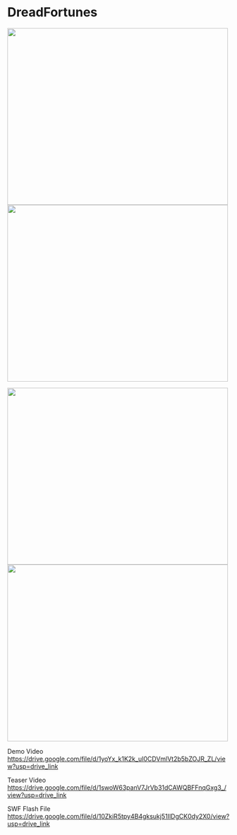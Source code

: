 # DreadFortunes

<p><img src="https://media.discordapp.net/attachments/1152594874575626321/1243510151332233248/Screenshot_380.png?ex=66526553&is=665113d3&hm=48433466cd56ae84e7ec7b66f6472b895d379525c8f56908e8974689fe76c1d9&=&format=webp&quality=lossless&width=718&height=575" width="500" height="400">
<img src="https://media.discordapp.net/attachments/1152594874575626321/1243510114925809695/Screenshot_385.png?ex=6652654a&is=665113ca&hm=638f9a9d2cba21e6b96e2fb5c91fa53461d00892b2f9160b1b25054a72aa2f4a&=&format=webp&quality=lossless&width=721&height=575" width="500" height="400"></p>
<p><img src="https://media.discordapp.net/attachments/1152594874575626321/1243510137281318953/Screenshot_383.png?ex=66526550&is=665113d0&hm=67c624fda5a8c1237e91539b54d96b6febba9f12a28e7d3a2b1e6640ced61e49&=&format=webp&quality=lossless&width=365&height=291" width="500" height="400">
<img src="https://media.discordapp.net/attachments/1152594874575626321/1243510115437383722/Screenshot_384.png?ex=6652654a&is=665113ca&hm=f19282e117d944d20b71d29604fa4e4b30fd63e39487a011764c881363c2fd70&=&format=webp&quality=lossless&width=721&height=575" width="500" height="400"></p>

Demo Video
https://drive.google.com/file/d/1yoYx_k1K2k_uI0CDVmlVt2b5bZOJR_ZL/view?usp=drive_link

Teaser Video
https://drive.google.com/file/d/1swoW63panV7JrVb31dCAWQBFFnqGxg3_/view?usp=drive_link

SWF Flash File
https://drive.google.com/file/d/10ZkiR5tpy4B4gksukj51IlDgCK0dy2X0/view?usp=drive_link
